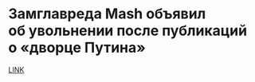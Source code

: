 # Замглавреда Mash объявил об увольнении после публикаций о «дворце Путина»



[LINK](https://varlamov.ru/4179672.html)